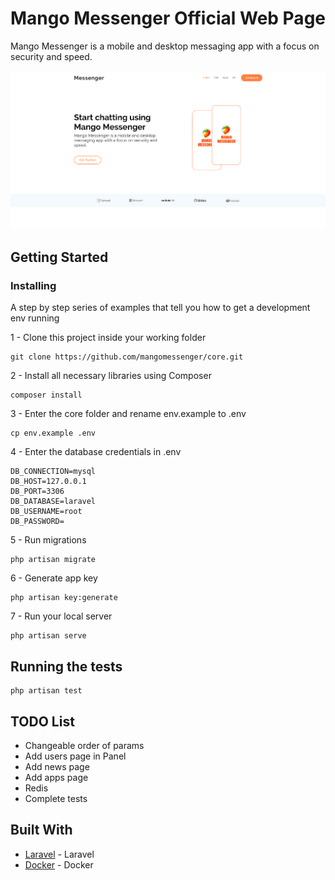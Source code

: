# Mango Messenger Official Web Page

Mango Messenger is a mobile and desktop messaging app with a focus on security and speed. 

![Main Page](github-imgs/main.png "Main Page")

## Getting Started

### Installing

A step by step series of examples that tell you how to get a development env running

1 - Clone this project inside your working folder

```
git clone https://github.com/mangomessenger/core.git
```


2 - Install all necessary libraries using Composer

```
composer install
```

3 - Enter the core folder and rename env.example to .env

```
cp env.example .env 
```

4 - Enter the database credentials in .env

```
DB_CONNECTION=mysql
DB_HOST=127.0.0.1
DB_PORT=3306
DB_DATABASE=laravel
DB_USERNAME=root
DB_PASSWORD=
```

5 - Run migrations

```
php artisan migrate
```

6 - Generate app key

```
php artisan key:generate 
```

7 - Run your local server

```
php artisan serve
```

## Running the tests

```
php artisan test
```

## TODO List

* Changeable order of params
* Add users page in Panel
* Add news page
* Add apps page
* Redis
* Complete tests

## Built With

* [Laravel](https://laravel.com) - Laravel
* [Docker](https://www.docker.com) - Docker
